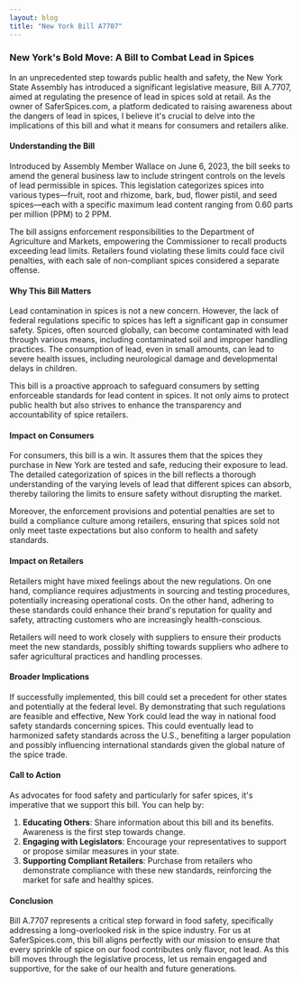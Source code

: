 ```yaml
---
layout: blog
title: "New York Bill A7707"
---
```


### New York's Bold Move: A Bill to Combat Lead in Spices

In an unprecedented step towards public health and safety, the New York State Assembly has introduced a significant legislative measure, Bill A.7707, aimed at regulating the presence of lead in spices sold at retail. As the owner of SaferSpices.com, a platform dedicated to raising awareness about the dangers of lead in spices, I believe it's crucial to delve into the implications of this bill and what it means for consumers and retailers alike.

#### Understanding the Bill

Introduced by Assembly Member Wallace on June 6, 2023, the bill seeks to amend the general business law to include stringent controls on the levels of lead permissible in spices. This legislation categorizes spices into various types—fruit, root and rhizome, bark, bud, flower pistil, and seed spices—each with a specific maximum lead content ranging from 0.60 parts per million (PPM) to 2 PPM.

The bill assigns enforcement responsibilities to the Department of Agriculture and Markets, empowering the Commissioner to recall products exceeding lead limits. Retailers found violating these limits could face civil penalties, with each sale of non-compliant spices considered a separate offense.

#### Why This Bill Matters

Lead contamination in spices is not a new concern. However, the lack of federal regulations specific to spices has left a significant gap in consumer safety. Spices, often sourced globally, can become contaminated with lead through various means, including contaminated soil and improper handling practices. The consumption of lead, even in small amounts, can lead to severe health issues, including neurological damage and developmental delays in children.

This bill is a proactive approach to safeguard consumers by setting enforceable standards for lead content in spices. It not only aims to protect public health but also strives to enhance the transparency and accountability of spice retailers.

#### Impact on Consumers

For consumers, this bill is a win. It assures them that the spices they purchase in New York are tested and safe, reducing their exposure to lead. The detailed categorization of spices in the bill reflects a thorough understanding of the varying levels of lead that different spices can absorb, thereby tailoring the limits to ensure safety without disrupting the market.

Moreover, the enforcement provisions and potential penalties are set to build a compliance culture among retailers, ensuring that spices sold not only meet taste expectations but also conform to health and safety standards.

#### Impact on Retailers

Retailers might have mixed feelings about the new regulations. On one hand, compliance requires adjustments in sourcing and testing procedures, potentially increasing operational costs. On the other hand, adhering to these standards could enhance their brand's reputation for quality and safety, attracting customers who are increasingly health-conscious.

Retailers will need to work closely with suppliers to ensure their products meet the new standards, possibly shifting towards suppliers who adhere to safer agricultural practices and handling processes.

#### Broader Implications

If successfully implemented, this bill could set a precedent for other states and potentially at the federal level. By demonstrating that such regulations are feasible and effective, New York could lead the way in national food safety standards concerning spices. This could eventually lead to harmonized safety standards across the U.S., benefiting a larger population and possibly influencing international standards given the global nature of the spice trade.

#### Call to Action

As advocates for food safety and particularly for safer spices, it's imperative that we support this bill. You can help by:

1. **Educating Others**: Share information about this bill and its benefits. Awareness is the first step towards change.
2. **Engaging with Legislators**: Encourage your representatives to support or propose similar measures in your state.
3. **Supporting Compliant Retailers**: Purchase from retailers who demonstrate compliance with these new standards, reinforcing the market for safe and healthy spices.

#### Conclusion

Bill A.7707 represents a critical step forward in food safety, specifically addressing a long-overlooked risk in the spice industry. For us at SaferSpices.com, this bill aligns perfectly with our mission to ensure that every sprinkle of spice on our food contributes only flavor, not lead. As this bill moves through the legislative process, let us remain engaged and supportive, for the sake of our health and future generations.
